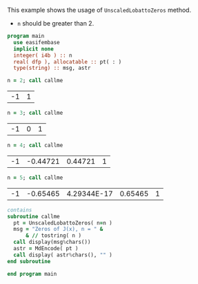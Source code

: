 This example shows the usage of `UnscaledLobattoZeros` method.

- `n` should be greater than 2.

```fortran
program main
  use easifembase
  implicit none
  integer( i4b ) :: n
  real( dfp ), allocatable :: pt( : )
  type(string) :: msg, astr
```

```fortran
n = 2; call callme
```

|    |   |
| -- | - |
| -1 | 1 |

```fortran
n = 3; call callme
```

|    |   |   |
| -- | - | - |
| -1 | 0 | 1 |

```fortran
n = 4; call callme
```

|    |          |         |   |
| -- | -------- | ------- | - |
| -1 | -0.44721 | 0.44721 | 1 |

```fortran
n = 5; call callme
```

|    |          |             |         |   |
| -- | -------- | ----------- | ------- | - |
| -1 | -0.65465 | 4.29344E-17 | 0.65465 | 1 |

```fortran
contains
subroutine callme
  pt = UnscaledLobattoZeros( n=n )
  msg = "Zeros of J(x), n = " &
      & // tostring( n )
  call display(msg%chars())
  astr = MdEncode( pt )
  call display( astr%chars(), "" )
end subroutine
```

```fortran
end program main
```
